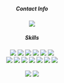 <div align="center">
  <div>
      <h5>Contact Info</h5>
      <img src="https://img.shields.io/badge/kylesung0520@gmail.com-0b9642?style=flat&logo=gmail&logoColor=white "/>
  </div>
  <div>
      <h5>Skills</h5>
      <div>
          <img src="https://img.shields.io/badge/Java-0b9642?style=flat&logo=openjdk&logoColor=white "/>
          <img src="https://img.shields.io/badge/Python-0b9642?style=flat&logo=Python&logoColor=white "/>
          <img src="https://img.shields.io/badge/React-0b9642?style=flat&logo=React&logoColor=white "/>
          <img src="https://img.shields.io/badge/HTML5-0b9642?style=flat&logo=HTML5&logoColor=white "/>
          <img src="https://img.shields.io/badge/JS-0b9642?style=flat&logo=javascript&logoColor=white "/>
          <img src="https://img.shields.io/badge/CSS-0b9642?style=flat&logo=css3&logoColor=white "/>
      </div>
  </div>

  <div>
      <img src="https://img.shields.io/badge/MySQL-0b9642?style=flat&logo=MySql&logoColor=white "/ >
      <img src="https://img.shields.io/badge/MongoDB-0b9642?style=flat&logo=MongoDB&logoColor=white "/>
      <img src="https://img.shields.io/badge/Springboot-0b9642?style=flat&logo=Springboot&logoColor=white "/>
      <img src="https://img.shields.io/badge/AWS-0b9642?style=flat&logo=amazonaws&logoColor=white"/>
      <img src="https://img.shields.io/badge/Jenkins-0b9642?style=flat&logo=Jenkins&logoColor=white "/>
      <img src="https://img.shields.io/badge/Docker-0b9642?style=flat&logo=Docker&logoColor=white "/>
      <img src="https://img.shields.io/badge/Git-0b9642?style=flat&logo=Git&logoColor=white"/>
  </div>
</div>
<br>
<div align="center">
  <img src="https://github-readme-stats.vercel.app/api/top-langs/?username=kylesung0520&langs_count=8&hide_progress=true&theme=shadow_green" style="display:inline-block;">
  
  <img src="http://mazassumnida.wtf/api/v2/generate_badge?boj=kylesung0520" style="display:inline-block;">
</div>
